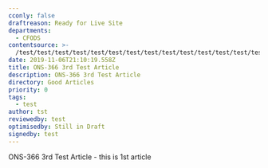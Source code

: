 ```yaml
---
cconly: false
draftreason: Ready for Live Site
departments:
  - CFODS
contentsource: >-
  /test/test/test/test/test/test/test/test/test/test/test/test/test/test/test/test/test/test/test/test/test/test/test/test/test/test/test/test/test/test/test/test/test/test/test/test/test/test/test/test
date: 2019-11-06T21:10:19.558Z
title: ONS-366 3rd Test Article
description: ONS-366 3rd Test Article
directory: Good Articles
priority: 0
tags:
  - test
author: tst
reviewedby: test
optimisedby: Still in Draft
signedby: test
---
```

ONS-366 3rd Test Article - this is 1st article

